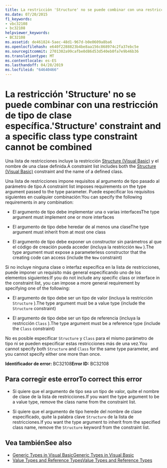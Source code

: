 ```yaml
---
title: La restricción 'Structure' no se puede combinar con una restricción de tipo de clase específica.
ms.date: 07/20/2015
f1_keywords:
- vbc32108
- bc32108
helpviewer_keywords:
- BC32108
ms.assetid: de461824-5aec-48d1-967d-b0e0609a8ba6
ms.openlocfilehash: e640f2288823b4be8aa156c868974c2fa37ebc5e
ms.sourcegitcommit: 2701302a99cafbe0d86d53d540eb0fa7e9b46b36
ms.translationtype: MT
ms.contentlocale: es-ES
ms.lasthandoff: 04/28/2019
ms.locfileid: "64640466"
---
```

# <a name="structure-constraint-and-a-specific-class-type-constraint-cannot-be-combined"></a><span data-ttu-id="11ec1-102">La restricción 'Structure' no se puede combinar con una restricción de tipo de clase específica.</span><span class="sxs-lookup"><span data-stu-id="11ec1-102">'Structure' constraint and a specific class type constraint cannot be combined</span></span>
<span data-ttu-id="11ec1-103">Una lista de restricciones incluye la restricción [Structure (Visual Basic)](../../visual-basic/language-reference/statements/structure-statement.md) y el nombre de una clase definida.</span><span class="sxs-lookup"><span data-stu-id="11ec1-103">A constraint list includes both the [Structure (Visual Basic)](../../visual-basic/language-reference/statements/structure-statement.md) constraint and the name of a defined class.</span></span>  
  
 <span data-ttu-id="11ec1-104">Una lista de restricciones impone requisitos al argumento de tipo pasado al parámetro de tipo.</span><span class="sxs-lookup"><span data-stu-id="11ec1-104">A constraint list imposes requirements on the type argument passed to the type parameter.</span></span> <span data-ttu-id="11ec1-105">Puede especificar los requisitos siguientes en cualquier combinación:</span><span class="sxs-lookup"><span data-stu-id="11ec1-105">You can specify the following requirements in any combination:</span></span>  
  
- <span data-ttu-id="11ec1-106">El argumento de tipo debe implementar una o varias interfaces</span><span class="sxs-lookup"><span data-stu-id="11ec1-106">The type argument must implement one or more interfaces</span></span>  
  
- <span data-ttu-id="11ec1-107">El argumento de tipo debe heredar de al menos una clase</span><span class="sxs-lookup"><span data-stu-id="11ec1-107">The type argument must inherit from at most one class</span></span>  
  
- <span data-ttu-id="11ec1-108">El argumento de tipo debe exponer un constructor sin parámetros al que el código de creación pueda acceder (incluya la restricción `New` ).</span><span class="sxs-lookup"><span data-stu-id="11ec1-108">The type argument must expose a parameterless constructor that the creating code can access (include the `New` constraint)</span></span>  
  
 <span data-ttu-id="11ec1-109">Si no incluye ninguna clase o interfaz específica en la lista de restricciones, puede imponer un requisito más general especificando uno de los elementos siguientes:</span><span class="sxs-lookup"><span data-stu-id="11ec1-109">If you do not include any specific class or interface in the constraint list, you can impose a more general requirement by specifying one of the following:</span></span>  
  
- <span data-ttu-id="11ec1-110">El argumento de tipo debe ser un tipo de valor (incluya la restricción `Structure` ).</span><span class="sxs-lookup"><span data-stu-id="11ec1-110">The type argument must be a value type (include the `Structure` constraint)</span></span>  
  
- <span data-ttu-id="11ec1-111">El argumento de tipo debe ser un tipo de referencia (incluya la restricción `Class` ).</span><span class="sxs-lookup"><span data-stu-id="11ec1-111">The type argument must be a reference type (include the `Class` constraint)</span></span>  
  
 <span data-ttu-id="11ec1-112">No es posible especificar `Structure` y `Class` para el mismo parámetro de tipo ni se pueden especificar estas restricciones más de una vez.</span><span class="sxs-lookup"><span data-stu-id="11ec1-112">You cannot specify both `Structure` and `Class` for the same type parameter, and you cannot specify either one more than once.</span></span>  
  
 <span data-ttu-id="11ec1-113">**Identificador de error:** BC32108</span><span class="sxs-lookup"><span data-stu-id="11ec1-113">**Error ID:** BC32108</span></span>  
  
## <a name="to-correct-this-error"></a><span data-ttu-id="11ec1-114">Para corregir este error</span><span class="sxs-lookup"><span data-stu-id="11ec1-114">To correct this error</span></span>  
  
- <span data-ttu-id="11ec1-115">Si quiere que el argumento de tipo sea un tipo de valor, quite el nombre de clase de la lista de restricciones.</span><span class="sxs-lookup"><span data-stu-id="11ec1-115">If you want the type argument to be a value type, remove the class name from the constraint list.</span></span>  
  
- <span data-ttu-id="11ec1-116">Si quiere que el argumento de tipo herede del nombre de clase especificado, quite la palabra clave `Structure` de la lista de restricciones.</span><span class="sxs-lookup"><span data-stu-id="11ec1-116">If you want the type argument to inherit from the specified class name, remove the `Structure` keyword from the constraint list.</span></span>  
  
## <a name="see-also"></a><span data-ttu-id="11ec1-117">Vea también</span><span class="sxs-lookup"><span data-stu-id="11ec1-117">See also</span></span>

- [<span data-ttu-id="11ec1-118">Generic Types in Visual Basic</span><span class="sxs-lookup"><span data-stu-id="11ec1-118">Generic Types in Visual Basic</span></span>](../../visual-basic/programming-guide/language-features/data-types/generic-types.md)
- [<span data-ttu-id="11ec1-119">Value Types and Reference Types</span><span class="sxs-lookup"><span data-stu-id="11ec1-119">Value Types and Reference Types</span></span>](../../visual-basic/programming-guide/language-features/data-types/value-types-and-reference-types.md)
